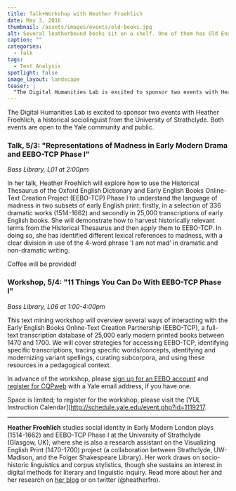 ```yaml
---
title: Talk+Workshop with Heather Froehlich
date: May 3, 2016
thumbnail: /assets/images/events/old-books.jpg
alt: Several leatherbound books sit on a shelf. One of them has Old English text written along the spine.
caption: ""
categories: 
  - Talk
tags:
  - Text Analysis
spotlight: false 
image_layout: landscape
teaser: |
  "The Digital Humanities Lab is excited to sponsor two events with Heather Froehlich, a historical sociolinguist from the University of Strathclyde. Both events are open to the Yale community and..."
---
```


The Digital Humanities Lab is excited to sponsor two events with Heather Froehlich, a historical sociolinguist from the University of Strathclyde. Both events are open to the Yale community and public.
   
### Talk, 5/3: "Representations of Madness in Early Modern Drama and EEBO-TCP Phase I"
*Bass Library, L01 at 2:00pm*
    
In her talk, Heather Froehlich will explore how to use the Historical Thesaurus of the Oxford English Dictionary and Early English Books Online-Text Creation Project (EEBO-TCP) Phase I to understand the language of madness in two subsets of early English print: firstly, in a selection of 336 dramatic works (1514-1662) and secondly in 25,000 transcriptions of early English books. She will demonstrate how to harvest historically relevant terms from the Historical Thesaurus and then apply them to EEBO-TCP. In doing so, she has identified different lexical references to madness, with a clear division in use of the 4-word phrase 'I am not mad' in dramatic and non-dramatic writing.
   
Coffee will be provided!
   
### Workshop, 5/4: "11 Things You Can Do With EEBO-TCP Phase I"</h3>
*Bass Library, L06 at 1:00-4:00pm*

This text mining workshop will overview several ways of interacting with the Early English Books Online-Text Creation Partnership (EEBO-TCP), a full-text transcription database of 25,000 early modern printed books between 1470 and 1700. We will cover strategies for accessing EEBO-TCP, identifying specific transcriptions, tracing specific words/concepts, identifying and modernizing variant spellings, curating subcorpora, and using these resources in a pedagogical context.
   
In advance of the workshop, please [sign up for an EEBO account](http://corpus.byu.edu/eebo) and [register for CQPweb](http://cqpweb.lancs.ac.uk) with a Yale email address, if you have one.
   
Space is limited; to register for the workshop, please visit the [YUL Instruction Calendar](http://schedule.yale.edu/event.php?id=1119217.
   
---
   
**Heather Froehlich** studies social identity in Early Modern London plays (1514-1662) and EEBO-TCP Phase I at the University of Strathclyde (Glasgow, UK), where she is also a research assistant on the Visualizing English Print (1470-1700) project (a collaboration between Strathclyde, UW-Madison, and the Folger Shakespeare Library). Her work draws on socio-historic linguistics and corpus stylistics, though she sustains an interest in digital methods for literary and linguistic inquiry. Read more about her and her research on [her blog](http://hfroehli.ch) or on twitter (@heatherfro).